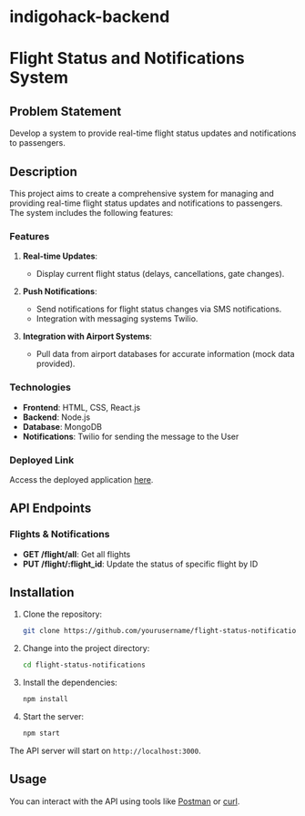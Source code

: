 # indigohack-backend

# Flight Status and Notifications System

## Problem Statement

Develop a system to provide real-time flight status updates and notifications to passengers.

## Description

This project aims to create a comprehensive system for managing and providing real-time flight status updates and notifications to passengers. The system includes the following features:

### Features

1. **Real-time Updates**: 
    - Display current flight status (delays, cancellations, gate changes).

2. **Push Notifications**: 
    - Send notifications for flight status changes via SMS notifications.
    - Integration with messaging systems Twilio.

3. **Integration with Airport Systems**: 
    - Pull data from airport databases for accurate information (mock data provided).

### Technologies

- **Frontend**: HTML, CSS, React.js
- **Backend**: Node.js
- **Database**: MongoDB
- **Notifications**: Twilio for sending the message to the User

### Deployed Link

Access the deployed application [here](http://your-deployed-link.com).

## API Endpoints

### Flights & Notifications

- **GET /flight/all**: Get all flights
- **PUT /flight/:flight_id**: Update the status of specific flight by ID

## Installation

1. Clone the repository:

    ```bash
    git clone https://github.com/yourusername/flight-status-notifications.git
    ```

2. Change into the project directory:

    ```bash
    cd flight-status-notifications
    ```

3. Install the dependencies:

    ```bash
    npm install
    ```

4. Start the server:

    ```bash
    npm start
    ```

The API server will start on `http://localhost:3000`.

## Usage

You can interact with the API using tools like [Postman](https://www.postman.com/) or [curl](https://curl.se/).
